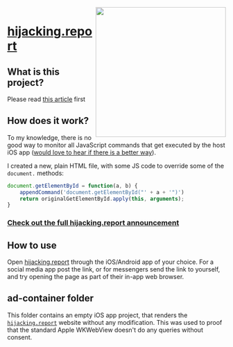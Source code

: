 <img src="https://krausefx.com/assets/posts/hijacking.report/instagram_framed.png" width="300" align="right">

# [hijacking.report](https://hijacking.report)

## What is this project?

Please read [this article](https://krausefx.com/blog/ios-privacy-instagram-and-facebook-can-track-anything-you-do-on-any-website-in-their-in-app-browser) first

<!-- TODO: insert new link here -->

## How does it work?

To my knowledge, there is no good way to monitor all JavaScript commands that get executed by the host iOS app ([would love to hear if there is a better way](https://twitter.com/KrauseFx)).

I created a new, plain HTML file, with some JS code to override some of the `document.` methods:

```javascript
document.getElementById = function(a, b) {
    appendCommand('document.getElementById("' + a + '")')
    return originalGetElementById.apply(this, arguments);
}
```

<h3><a href="https://krausefx.com/blog/hijacking-report">Check out the full hijacking.report announcement</a></h3>

## How to use

Open [hijacking.report](https://hijacking.report) through the iOS/Android app of your choice. For a social media app post the link, or for messengers send the link to yourself, and try opening the page as part of their in-app web browser.

## ad-container folder

This folder contains an empty iOS app project, that renders the [`hijacking.report`](hijacking.report) website without any modification. This was used to proof that the standard Apple WKWebView doesn't do any queries without consent.
